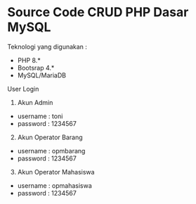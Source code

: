 # Source Code CRUD PHP Dasar MySQL

Teknologi yang digunakan :

- PHP 8.\*
- Bootsrap 4.\*
- MySQL/MariaDB

User Login

1. Akun Admin

- username : toni
- password : 1234567

2. Akun Operator Barang

- username : opmbarang
- password : 1234567

3. Akun Operator Mahasiswa

- username : opmahasiswa
- password : 1234567

